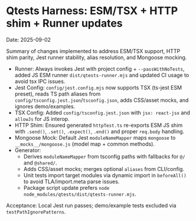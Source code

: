 # Qtests Harness: ESM/TSX + HTTP shim + Runner updates

Date: 2025-09-02

Summary of changes implemented to address ESM/TSX support, HTTP shim parity, Jest runner stability, alias resolution, and Mongoose mocking.

- Runner: Always invokes Jest with project config + `--passWithNoTests`, added JS ESM runner `dist/qtests-runner.mjs` and updated CI usage to avoid tsx IPC issues.
- Jest Config: `config/jest.config.mjs` now supports TSX (ts-jest ESM preset), reads TS path aliases from `config/tsconfig.jest.json`/`tsconfig.json`, adds CSS/asset mocks, and ignores demo/examples.
- TSX Config: Added `config/tsconfig.jest.json` with `jsx: react-jsx` and `allowJs` for JS interop.
- HTTP Shim: Ensured generated `httpTest.ts` re-exports ESM JS shim with `.send()`, `.set()`, `.expect()`, `.end()` and proper `req.body` handling.
- Mongoose Mock: Default Jest `moduleNameMapper` maps `mongoose` to `__mocks__/mongoose.js` (model map + common methods).
- Generator: 
  - Derives `moduleNameMapper` from tsconfig paths with fallbacks for `@/` and `@shared/`.
  - Adds CSS/asset mocks; merges optional `aliases` from CLI/config.
  - Unit tests import target modules via dynamic import in `beforeAll()` to avoid TLA/import.meta parse issues.
  - Package script update prefers `node node_modules/qtests/dist/qtests-runner.mjs`.

Acceptance: Local Jest run passes; demo/example tests excluded via `testPathIgnorePatterns`.

